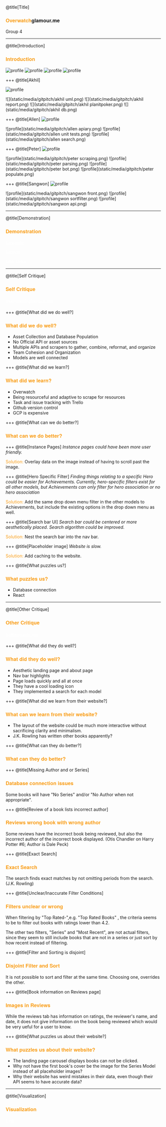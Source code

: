 @title[Title]
### <span style="font-family:Helvetica Neue; font-weight:bold"> <span style="color:#f99e1a">Overwatch</span>glamour.me</span>
Group 4

---
@title[Introduction]
### <span style="font-family:Helvetica Neue; font-weight:bold"> <span style="color:#f99e1a">Introduction</span></span>

![profile](static/media/gitpitch/akhil.png)
![profile](static/media/gitpitch/allen.png)
![profile](static/media/gitpitch/peter.png)
![profile](static/media/gitpitch/sangwon.png)

+++
@title[Akhil]

![profile](static/media/gitpitch/akhil.png)

![](static/media/gitpitch/akhil uml.png)
![](static/media/gitpitch/akhil report.png)
![](static/media/gitpitch/akhil planitpoker.png)
![](static/media/gitpitch/akhil db.png)

+++
@title[Allen]
![profile](static/media/gitpitch/allen.png)

![profile](static/media/gitpitch/allen apiary.png)
![profile](static/media/gitpitch/allen unit tests.png)
![profile](static/media/gitpitch/allen search.png)

+++
@title[Peter]
![profile](static/media/gitpitch/peter.png)

![profile](static/media/gitpitch/peter scraping.png)
![profile](static/media/gitpitch/peter parsing.png)
![profile](static/media/gitpitch/peter bot.png)
![profile](static/media/gitpitch/peter populate.png)

+++
@title[Sangwon]
![profile](static/media/gitpitch/sangwon.png)

![profile](static/media/gitpitch/sangwon front.png)
![profile](static/media/gitpitch/sangwon sortfilter.png)
![profile](static/media/gitpitch/sangwon api.png)

---
@title[Demonstration]
### <span style="font-family:Helvetica Neue; font-weight:bold"> <span style="color:#f99e1a">Demonstration</span></span>

 
<a target="_blank" href="https://overwatchglamour.me" style="color:white">Navigate</a></span>

<a target="_blank" href="https://overwatchglamour.me/search%3Fsearch_str%3Dthe%3Fcurrent_view%3DHero" style="color:white">Search</a></span>

<a style="color:white">Unit Tests</a>
 
---
@title[Self Critique]
### <span style="font-family:Helvetica Neue; font-weight:bold"> <span style="color:#f99e1a">Self Critique</span></span>
#### <a target="_blank" href="https://overwatchglamour.me" style="color:white">overwatchglamour.me</a></span>

+++
@title[What did we do well?]
### <span style="font-family:Helvetica Neue; font-weight:bold"> <span style="color:#f99e1a">What did we do well?</span></span>

- Asset Collection and Database Population
 - No Official API or asset sources
 - Multiple APIs and scrapers to gather, combine, reformat, and organize
- Team Cohesion and Organization
- Models are well connected

+++
@title[What did we learn?]
### <span style="font-family:Helvetica Neue; font-weight:bold"> <span style="color:#f99e1a">What did we learn?</span></span>

- Overwatch
- Being resourceful and adaptive to scrape for resources
- Task and issue tracking with Trello
- Github version control
- GCP is expensive

+++
@title[What can we do better?]
### <span style="font-family:Helvetica Neue; font-weight:bold"> <span style="color:#f99e1a">What can we do better?</span></span>

+++
@title[Instance Pages]
*Instance pages could have been more user friendly.*

<span style="color:#f99e1a">Solution: </span>Overlay data on the image instead of having to scroll past the image.

+++
@title[Hero Specific Filter]
*Finding things relating to a specific Hero could be easier for Achievements. Currently, hero-specific filters exist for all other models, but Achievements can only filter for hero association or no hero association*

<span style="color:#f99e1a">Solution: </span>Add the same drop down menu filter in the other models to Achievements, but include the existing options in the drop down menu as well.

+++
@title[Search bar UI]
*Search bar could be centered or more aesthetically placed.  Search algorithm could be improved.*

<span style="color:#f99e1a">Solution: </span>Nest the search bar into the nav bar.

+++
@title[Placeholder image]
*Website is slow.*

<span style="color:#f99e1a">Solution: </span>Add caching to the website.

+++
@title[What puzzles us?]
### <span style="font-family:Helvetica Neue; font-weight:bold"> <span style="color:#f99e1a">What puzzles us?</span></span>

- Database connection
- React

---
@title[Other Critique]
### <span style="font-family:Helvetica Neue; font-weight:bold"> <span style="color:#f99e1a">Other Critique</span></span>
#### <a target="_blank" href="https://betterreads.me" style="color:white">betterreads.me</a></span>

+++
@title[What did they do well?]
### <span style="font-family:Helvetica Neue; font-weight:bold"> <span style="color:#f99e1a">What did they do well?</span></span>

- Aesthetic landing page and about page
- Nav bar highlights
- Page loads quickly and all at once
- They have a cool loading icon
- They implemented a search for each model

+++
@title[What did we learn from their website?]
### <span style="font-family:Helvetica Neue; font-weight:bold"> <span style="color:#f99e1a">What can we learn from their website?</span></span>

- The layout of the website could be much more interactive without sacrificing clarity and minimalism.
- J.K. Rowling has written other books apparently?

+++
@title[What can they do better?]
### <span style="font-family:Helvetica Neue; font-weight:bold"> <span style="color:#f99e1a">What can they do better?</span></span>

+++
@title[Missing Author and or Series]
### <span style="font-family:Helvetica Neue; font-weight:bold"> <span style="color:#f99e1a">Database connection issues</span></span>
Some books will have "No Series" and/or "No Author when not appropriate".

+++
@title[Review of a book lists incorrect author]
### <span style="font-family:Helvetica Neue; font-weight:bold"> <span style="color:#f99e1a">Reviews wrong book with wrong author</span></span>
Some reviews have the incorrect book being reviewed, but also the incorrect author of the incorrect book displayed. (Otis Chandler on Harry Potter #6; Author is Dale Peck)

+++
@title[Exact Search]
### <span style="font-family:Helvetica Neue; font-weight:bold"> <span style="color:#f99e1a">Exact Search</span></span>
The search finds exact matches by not omitting periods from the search. (J.K. Rowling)

+++
@title[Unclear/Inaccurate Filter Conditions]
### <span style="font-family:Helvetica Neue; font-weight:bold"> <span style="color:#f99e1a">Filters unclear or wrong</span></span>
When filtering by "Top Rated-",e.g. "Top Rated Books" , the criteria seems to be to filter out books with ratings lower than 4.2. 

The other two filters, "Series" and "Most Recent", are not actual filters, since they seem to still include books that are not in a series or just sort by how recent instead of filtering.

+++
@title[Filter and Sorting is disjoint]
### <span style="font-family:Helvetica Neue; font-weight:bold"> <span style="color:#f99e1a">Disjoint Filter and Sort</span></span>
It is not possible to sort and filter at the same time. Choosing one, overrides the other.

+++
@title[Book information on Reviews page]
### <span style="font-family:Helvetica Neue; font-weight:bold"> <span style="color:#f99e1a">Images in Reviews</span></span>
While the reviews tab has information on ratings, the reviewer's name, and date, it does not give information on the book being reviewed which would be very ueful for a user to know.


+++
@title[What puzzles us about their website?]
### <span style="font-family:Helvetica Neue; font-weight:bold"> <span style="color:#f99e1a">What puzzles us about their website?</span></span>

- The landing page carousel displays books can not be clicked.
- Why not have the first book's cover be the image for the Series Model instead of all placeholder images?
- Why their website has weird mistakes in their data, even though their API seems to have accurate data?



---
@title[Visualization]
### <span style="font-family:Helvetica Neue; font-weight:bold"> <span style="color:#f99e1a">Visualization</span></span>

<a target="_blank" href="http://overwatchglamour.me/visualization" style="color:white">Link</a></span>
